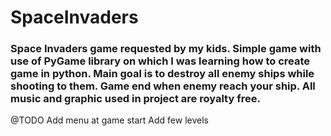 # SpaceInvaders

### Space Invaders game requested by my kids. Simple game with use of PyGame library on which I was learning how to create game in python. Main goal is to destroy all enemy ships while shooting to them. Game end when enemy reach your ship. All music and graphic used in project are royalty free.

@TODO
Add menu at game start
Add few levels
